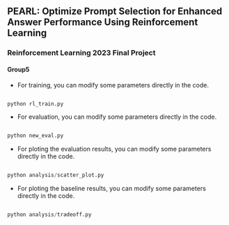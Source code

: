 ## PEARL: Optimize Prompt Selection for Enhanced Answer Performance Using Reinforcement Learning
### Reinforcement Learning 2023 Final Project
#### Group5

* For training, you can modify some parameters directly in the code.
``` python

python rl_train.py

```

* For evaluation, you can modify some parameters directly in the code.
``` python

python new_eval.py

```

* For ploting the evaluation results, you can modify some parameters directly in the code.

``` python

python analysis/scatter_plot.py

```

* For ploting the baseline results, you can modify some parameters directly in the code.

``` python

python analysis/tradeoff.py

```